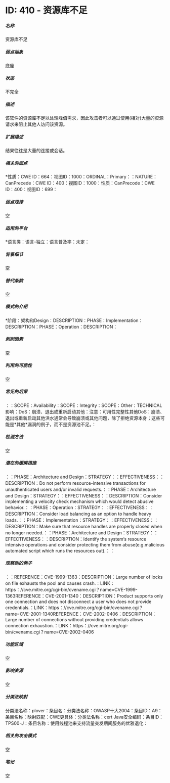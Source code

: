 # ID: 410 - 资源库不足
<h5>名称</h5>资源库不足
<h5>弱点抽象</h5>底座
<h5>状态</h5>不完全
<h5>描述</h5>该软件的资源库不足以处理峰值需求，因此攻击者可以通过使用(相对)大量的资源请求来阻止其他人访问该资源。
<h5>扩展描述</h5>结果往往是大量的连接或会话。
<h5>相关的弱点</h5>*性质：CWE ID：664：视图ID：1000：ORDINAL：Primary：：NATURE：CanPrecede：CWE ID：400：视图ID：1000：性质：CanPrecode：CWE ID：400：视图ID：699：
<h5>弱点规律</h5>空
<h5>适用的平台</h5>*语言类：语言-独立：语言普及率：未定：
<h5>背景细节</h5>空
<h5>替代条款</h5>空
<h5>模式的介绍</h5>*阶段：架构和Design：DESCRIPTION：PHASE：Implementation：DESCRIPTION：PHASE：Operation：DESCRIPTION：
<h5>剥削因素</h5>空
<h5>利用的可能性</h5>空
<h5>常见的后果</h5>：：SCOPE：Availability：SCOPE：Integrity：SCOPE：Other：TECHNICAL影响：DoS：崩溃、退出或重新启动其他：注意：可用性完整性其他DoS：崩溃、退出或重新启动其他洪水通常会导致崩溃或其他问题，除了拒绝资源本身；这些可能是*其他*漏洞的例子，而不是资源池不足。：
<h5>检测方法</h5>空
<h5>潜在的缓解措施</h5>：：PHASE：Architecture and Design：STRATEGY：：EFFECTIVENESS：：DESCRIPTION：Do not perform resource-intensive transactions for unauthenticated users and/or invalid requests.：：PHASE：Architecture and Design：STRATEGY：：EFFECTIVENESS：：DESCRIPTION：Consider implementing a velocity check mechanism which would detect abusive behavior.：：PHASE：Operation：STRATEGY：：EFFECTIVENESS：：DESCRIPTION：Consider load balancing as an option to handle heavy loads.：：PHASE：Implementation：STRATEGY：：EFFECTIVENESS：：DESCRIPTION：Make sure that resource handles are properly closed when no longer needed.：：PHASE：Architecture and Design：STRATEGY：：EFFECTIVENESS：：DESCRIPTION：Identify the system‘s resource intensive operations and consider protecting them from abuse(e.g.malicious automated script which runs the resources out).：：
<h5>观察到的例子</h5>：：REFERENCE：CVE-1999-1363：DESCRIPTION：Large number of locks on file exhausts the pool and causes crash.：LINK：https：//cve.mitre.org/cgi-bin/cvename.cgi？name=CVE-1999-1363REFERENCE：CVE-2001-1340：DESCRIPTION：Product supports only one connection and does not disconnect a user who does not provide credentials.：LINK：https：//cve.mitre.org/cgi-bin/cvename.cgi？name=CVE-2001-1340REFERENCE：CVE-2002-0406：DESCRIPTION：Large number of connections without providing credentials allows connection exhaustion.：LINK：https：//cve.mitre.org/cgi-bin/cvename.cgi？name=CVE-2002-0406
<h5>功能区域</h5>空
<h5>影响资源</h5>空
<h5>分类法映射</h5>分类法名称：plover：条目名：分类法名称：OWASP十大2004：条目ID：A9：条目名称：映射匹配：CWE更具体：分类法名称：cert Java安全编码：条目ID：TPS00-J：条目名称：使用线程池来支持流量突发期间服务的优雅退化：
<h5>相关的攻击模式</h5>空
<h5>笔记</h5>空

